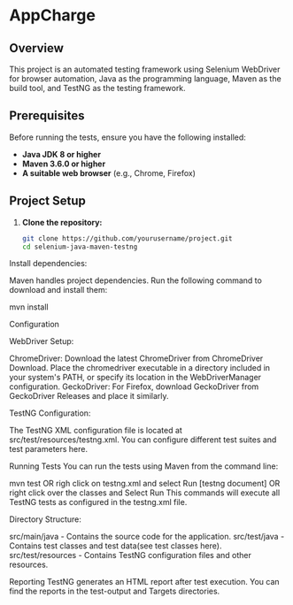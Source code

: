 # AppCharge



## Overview

This project is an automated testing framework using Selenium WebDriver for browser automation, Java as the programming language, Maven as the build tool, and TestNG as the testing framework.

## Prerequisites

Before running the tests, ensure you have the following installed:

- **Java JDK 8 or higher**
- **Maven 3.6.0 or higher**
- **A suitable web browser** (e.g., Chrome, Firefox)

## Project Setup

1. **Clone the repository:**

   ```bash
   git clone https://github.com/yourusername/project.git
   cd selenium-java-maven-testng
   

Install dependencies:

Maven handles project dependencies. Run the following command to download and install them:


mvn install


Configuration

WebDriver Setup:

ChromeDriver: Download the latest ChromeDriver from ChromeDriver Download. Place the chromedriver executable in a directory included in your system's PATH, or specify its location in the WebDriverManager configuration.
GeckoDriver: For Firefox, download GeckoDriver from GeckoDriver Releases and place it similarly.

TestNG Configuration:

The TestNG XML configuration file is located at src/test/resources/testng.xml. You can configure different test suites and test parameters here.

Running Tests
You can run the tests using Maven from the command line:


mvn test OR righ click on testng.xml and select Run [testng document] OR right click over the classes and Select Run
This commands will execute all TestNG tests as configured in the testng.xml file.

Directory Structure:

src/main/java - Contains the source code for the application.
src/test/java - Contains test classes and test data(see test classes here).
src/test/resources - Contains TestNG configuration files and other resources.

Reporting
TestNG generates an HTML report after test execution. You can find the reports in the test-output and Targets directories. 
